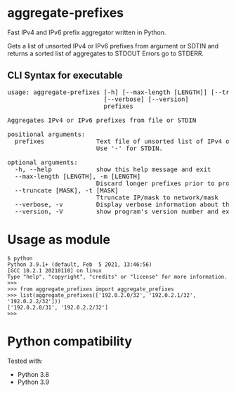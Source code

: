 # aggregate-prefixes
Fast IPv4 and IPv6 prefix aggregator written in Python.  

Gets a list of unsorted IPv4 or IPv6 prefixes from argument or SDTIN and returns a sorted list of aggregates to STDOUT
Errors go to STDERR.

## CLI Syntax for executable
<pre>
usage: aggregate-prefixes [-h] [--max-length [LENGTH]] [--truncate [MASK]]
                          [--verbose] [--version]
                          prefixes

Aggregates IPv4 or IPv6 prefixes from file or STDIN

positional arguments:
  prefixes              Text file of unsorted list of IPv4 or IPv6 prefixes.
                        Use '-' for STDIN.

optional arguments:
  -h, --help            show this help message and exit
  --max-length [LENGTH], -m [LENGTH]
                        Discard longer prefixes prior to processing
  --truncate [MASK], -t [MASK]
                        Ttruncate IP/mask to network/mask
  --verbose, -v         Display verbose information about the optimisations
  --version, -V         show program's version number and exit
</pre>

# Usage as module
```
$ python
Python 3.9.1+ (default, Feb  5 2021, 13:46:56) 
[GCC 10.2.1 20210110] on linux
Type "help", "copyright", "credits" or "license" for more information.
>>>
>>> from aggregate_prefixes import aggregate_prefixes
>>> list(aggregate_prefixes(['192.0.2.0/32', '192.0.2.1/32', '192.0.2.2/32']))
['192.0.2.0/31', '192.0.2.2/32']
>>> 
```

# Python compatibility
Tested with:
 - Python 3.8
 - Python 3.9
